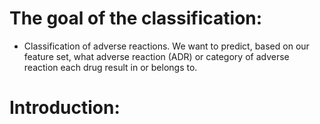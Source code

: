 # The goal of the classification:
* Classification of adverse reactions. We want to predict, based on our feature set, what adverse reaction (ADR) or category of adverse reaction each drug result in or belongs to. 
# Introduction:
